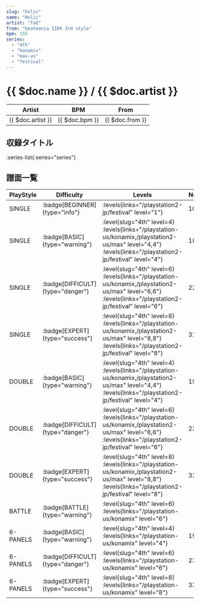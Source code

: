 ```yaml
---
slug: "holic"
name: "Holic"
artist: "TaQ"
from: "beatmania IIDX 3rd style"
bpm: 155
series:
  - "4th"
  - "konamix"
  - "max-us"
  - "festival"
---
```


# {{ $doc.name }} / {{ $doc.artist }}

|Artist|BPM|From|
|------|---|----|
|{{ $doc.artist }}|{{ $doc.bpm }}|{{ $doc.from }}|

## 収録タイトル

:series-list{:series="series"}

## 譜面一覧

|PlayStyle|Difficulty|Levels|Notes|Movie|
|---------|----------|------|-----|-----|
|SINGLE| :badge[BEGINNER]{type="info"}|<div class="field is-grouped is-grouped-multiline"> :levels{links="/playstation2-jp/festival" level="1"}</div>|103/0||
|SINGLE| :badge[BASIC]{type="warning"}|<div class="field is-grouped is-grouped-multiline"> :level{slug="4th" level=4} :levels{links="/playstation-us/konamix,/playstation2-us/max" level="4,4"} :levels{links="/playstation2-jp/festival" level="4"}</div>|189/0||
|SINGLE| :badge[DIFFICULT]{type="danger"}|<div class="field is-grouped is-grouped-multiline"> :level{slug="4th" level=6} :levels{links="/playstation-us/konamix,/playstation2-us/max" level="6,6"} :levels{links="/playstation2-jp/festival" level="6"}</div>|228/0||
|SINGLE| :badge[EXPERT]{type="success"}|<div class="field is-grouped is-grouped-multiline"> :level{slug="4th" level=8} :levels{links="/playstation-us/konamix,/playstation2-us/max" level="8,8"} :levels{links="/playstation2-jp/festival" level="8"}</div>|313/0||
|DOUBLE| :badge[BASIC]{type="warning"}|<div class="field is-grouped is-grouped-multiline"> :level{slug="4th" level=4} :levels{links="/playstation-us/konamix,/playstation2-us/max" level="4,4"} :levels{links="/playstation2-jp/festival" level="4"}</div>|198/0||
|DOUBLE| :badge[DIFFICULT]{type="danger"}|<div class="field is-grouped is-grouped-multiline"> :level{slug="4th" level=6} :levels{links="/playstation-us/konamix,/playstation2-us/max" level="6,6"} :levels{links="/playstation2-jp/festival" level="6"}</div>|232/0||
|DOUBLE| :badge[EXPERT]{type="success"}|<div class="field is-grouped is-grouped-multiline"> :level{slug="4th" level=8} :levels{links="/playstation-us/konamix,/playstation2-us/max" level="8,8"} :levels{links="/playstation2-jp/festival" level="8"}</div>|336/0||
|BATTLE| :badge[BATTLE]{type="warning"}|<div class="field is-grouped is-grouped-multiline"> :level{slug="4th" level=6} :levels{links="/playstation-us/konamix" level="6"}</div>|||
|6-PANELS| :badge[BASIC]{type="warning"}|<div class="field is-grouped is-grouped-multiline"> :level{slug="4th" level=4} :levels{links="/playstation-us/konamix" level="4"}</div>|198/0||
|6-PANELS| :badge[DIFFICULT]{type="danger"}|<div class="field is-grouped is-grouped-multiline"> :level{slug="4th" level=6} :levels{links="/playstation-us/konamix" level="6"}</div>|232/0||
|6-PANELS| :badge[EXPERT]{type="success"}|<div class="field is-grouped is-grouped-multiline"> :level{slug="4th" level=8} :levels{links="/playstation-us/konamix" level="8"}</div>|332/0||
